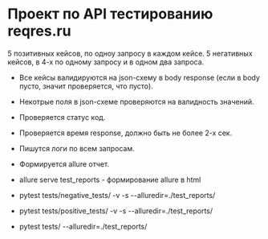 # Проект по API тестированию reqres.ru

5 позитивных кейсов, по одноу запросу в каждом кейсе.
5 негативных кейсов, в 4-х по одному запросу и в одном два запроса.

- Все кейсы валидируются на json-схему в body response (если в body пусто, значит проверяется, что пусто).
- Некотрые поля в json-схеме проверяются на валидность значений.
- Проверяется статус код.
- Проверяется время response, должно быть не более 2-х сек.
- Пишутся логи по всем запросам.
- Формируется allure отчет.



- allure serve test_reports - формирование allure в html
- pytest tests/negative_tests/ -v -s --alluredir=./test_reports/
- pytest tests/positive_tests/ -v -s --alluredir=./test_reports/
- pytest tests/ --alluredir=./test_reports/
